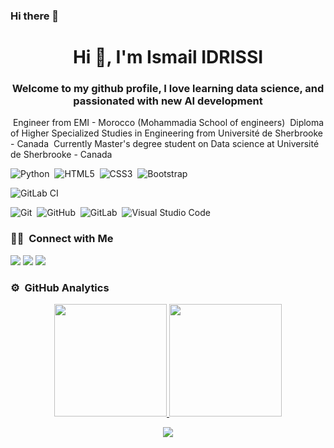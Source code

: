### Hi there 👋

<!--
**IDRISSI1998/IDRISSI1998** is a ✨ _special_ ✨ repository because its `README.md` (this file) appears on your GitHub profile.

Here are some ideas to get you started:

- 🔭 I’m currently working on ...
- 🌱 I’m currently learning ...
- 👯 I’m looking to collaborate on ...
- 🤔 I’m looking for help with ...
- 💬 Ask me about ...
- 📫 How to reach me: ...
- 😄 Pronouns: ...
- ⚡ Fun fact: ...
-->


<h1 align="center">Hi 👋, I'm Ismail IDRISSI</h1>
<h3 align="center">Welcome to my github profile, I love learning data science, and passionated with new AI development</h3>
 

<!-- ### 👨🏻‍💻 &nbsp;Highlights -->

&nbsp;Engineer from EMI - Morocco (Mohammadia School of engineers)
&nbsp;Diploma of Higher Specialized Studies in Engineering from Université de Sherbrooke - Canada
&nbsp;Currently Master's degree student on Data science at Université de Sherbrooke - Canada


![Python](https://img.shields.io/badge/python-3670A0?style=for-the-badge&logo=python&logoColor=ffdd54)&nbsp;
![HTML5](https://img.shields.io/badge/html5-%23E34F26.svg?style=for-the-badge&logo=html5&logoColor=white)&nbsp;
![CSS3](https://img.shields.io/badge/css3-%231572B6.svg?style=for-the-badge&logo=css3&logoColor=white)&nbsp;
![Bootstrap](https://img.shields.io/badge/bootstrap-%23563D7C.svg?style=for-the-badge&logo=bootstrap&logoColor=white)

![GitLab CI](https://img.shields.io/badge/GitLabCI-%23181717.svg?style=for-the-badge&logo=gitlab&logoColor=white)

![Git](https://img.shields.io/badge/git-%23F05033.svg?style=for-the-badge&logo=git&logoColor=white)&nbsp;
![GitHub](https://img.shields.io/badge/github-%23121011.svg?style=for-the-badge&logo=github&logoColor=white)&nbsp;
![GitLab](https://img.shields.io/badge/gitlab-%23181717.svg?style=for-the-badge&logo=gitlab&logoColor=white)&nbsp;
![Visual Studio Code](https://img.shields.io/badge/Visual%20Studio%20Code-0078d7.svg?style=for-the-badge&logo=visual-studio-code&logoColor=white)


### 🤝🏻 &nbsp;Connect with Me

<p align="left"> 
<a href="https://medium.com/@cloud-architecture-design"><img src="https://img.shields.io/badge/Medium-12100E?style=for-the-badge&logo=medium&logoColor=white"/></a>
<a href="https://www.linkedin.com/in/ezekias-bokove"><img src="https://img.shields.io/badge/LinkedIn-0077B5?style=for-the-badge&logo=linkedin&logoColor=white"/></a>
<a href="https://twitter.com/EzekiasBokove"><img src="https://img.shields.io/badge/Twitter-1DA1F2?style=for-the-badge&logo=twitter&logoColor=white"/></a>
</p>


### ⚙️ &nbsp;GitHub Analytics

<p align="center">
<a href="https://github.com/EZFRICA">
  <img height="180em" src="https://github-readme-stats-eight-theta.vercel.app/api?username=EZFRICA&show_icons=true&theme=algolia&include_all_commits=true&count_private=true"/>
  <img height="180em" src="https://github-readme-stats-eight-theta.vercel.app/api/top-langs/?username=EZFRICA&layout=compact&langs_count=8&theme=algolia"/>
</a>
</p>


<div align="center">
 <img src="https://github-readme-streak-stats.herokuapp.com?user=EZFRICA&theme=cobalt&hide_border=true"/>
</div>
